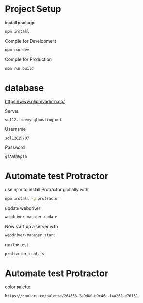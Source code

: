 # Project Setup

install package

```sh
npm install
```

Compile for Development

```sh
npm run dev
```

Compile for Production

```sh
npm run build
```

# database

https://www.phpmyadmin.co/

Server

```sh
sql12.freemysqlhosting.net
```

Username

```sh
sql12615707
```

Password

```sh
qfAAk96pTa
```

# Automate test Protractor

use npm to install Protractor globally with

```sh
npm install -g protractor
```

update webdriver

```sh
webdriver-manager update
```

Now start up a server with

```sh
webdriver-manager start
```

run the test

```sh
protractor conf.js
```

# Automate test Protractor

color palette

```sh
https://coolors.co/palette/264653-2a9d8f-e9c46a-f4a261-e76f51
```

